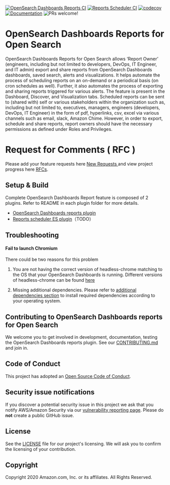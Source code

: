 [![OpenSearch Dashboards Reports CI](https://github.com/opensearch-project/dashboards-reports/workflows/Test%20and%20Build%20OpenSearch%20Dashboards%20Reports/badge.svg)](https://github.com/opensearch-project/dashboards-reports/actions?query=workflow%3A%22Test+and+Build+OpenSearch+Dashboards+Reports%22)
[![Reports Scheduler CI](https://github.com/opensearch-project/dashboards-reports/workflows/Test%20and%20Build%20Reports%20Scheduler/badge.svg)](https://github.com/opensearch-project/dashboards-reports/actions?query=workflow%3A%22Test+and+Build+Reports+Scheduler%22)
[![codecov](https://codecov.io/gh/opensearch-project/dashboards-reports/branch/dev/graph/badge.svg?token=FBVYQSZD3B)](https://codecov.io/gh/opensearch-project/dashboards-reports)
[![Documentation](https://img.shields.io/badge/documentation-blue.svg)](https://docs-beta.opensearch.org/docs/opensearch-dashboards/reporting/)
![PRs welcome!](https://img.shields.io/badge/PRs-welcome!-success)

# OpenSearch Dashboards Reports for Open Search

OpenSearch Dashboards Reports for Open Search allows ‘Report Owner’ (engineers, including but not limited to developers, DevOps, IT Engineer, and IT admin) export and share reports from OpenSearch Dashboards dashboards, saved search, alerts and visualizations. It helps automate the process of scheduling reports on an on-demand or a periodical basis (on cron schedules as well). Further, it also automates the process of exporting and sharing reports triggered for various alerts. The feature is present in the Dashboard, Discover, and Visualization tabs. Scheduled reports can be sent to (shared with) self or various stakeholders within the organization such as, including but not limited to, executives, managers, engineers (developers, DevOps, IT Engineer) in the form of pdf, hyperlinks, csv, excel via various channels such as email, slack, Amazon Chime. However, in order to export, schedule and share reports, report owners should have the necessary permissions as defined under Roles and Privileges.

# Request for Comments ( RFC )

Please add your feature requests here [ New Requests ](https://github.com/opensearch-project/dashboards-reports/issues) and view project progress here [RFCs](https://github.com/opensearch-project/dashboards-reports/projects/1).

## Setup & Build

Complete OpenSearch Dashboards Report feature is composed of 2 plugins. Refer to README in each plugin folder for more details.

- [OpenSearch Dashboards reports plugin](./dashboards-reports/README.md)
- [Reports scheduler ES plugin](./reports-scheduler/README.md)（TODO）

## Troubleshooting

#### Fail to launch Chromium

There could be two reasons for this problem

1. You are not having the correct version of headless-chrome matching to the OS that your OpenSearch Dashboards is running. Different versions of headless-chrome can be found [here](https://github.com/opensearch-project/dashboards-reports/releases/tag/chromium-1.12.0.0)

2. Missing additional dependencies. Please refer to [additional dependencies section](./dashboards-reports/rendering-engine/headless-chrome/README.md#additional-libaries) to install required dependencies according to your operating system.

## Contributing to OpenSearch Dashboards reports for Open Search

We welcome you to get involved in development, documentation, testing the OpenSearch Dashboards reports plugin. See our [CONTRIBUTING.md](./CONTRIBUTING.md) and join in.

## Code of Conduct

This project has adopted an [Open Source Code of Conduct](https://github.com/opensearch-project/project-website/blob/main/CONTRIBUTING.md#code-of-conduct).

## Security issue notifications

If you discover a potential security issue in this project we ask that you notify AWS/Amazon Security via our [vulnerability reporting page](http://aws.amazon.com/security/vulnerability-reporting/). Please do **not** create a public GitHub issue.

## License

See the [LICENSE](./LICENSE.txt) file for our project's licensing. We will ask you to confirm the licensing of your contribution.

## Copyright

Copyright 2020 Amazon.com, Inc. or its affiliates. All Rights Reserved.
